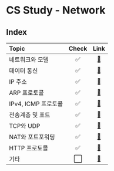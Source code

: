 # CS Study - Network

## Index

<!-- prettier-ignore -->
| Topic | Check | Link |
|:---|:---:|:---:|
| 네트워크와 모델 | :white_check_mark: | [:page_facing_up:](./network-basic.md) |
| 데이터 통신 | :white_check_mark: | [:page_facing_up:](./network-.md) |
| IP 주소 | :white_check_mark: | [:page_facing_up:](./network-ip.md) |
| ARP 프로토콜 | :white_check_mark: | [:page_facing_up:](./network-arp_protocol.md) |
| IPv4, ICMP 프로토콜 | :white_check_mark: | [:page_facing_up:](./network-ipv4-icmp.md) |
| 전송계층 및 포트 | :white_check_mark: | [:page_facing_up:](./network-port.md) |
| TCP와 UDP | :white_check_mark: | [:page_facing_up:](./network-tcp-udp.md) |
| NAT와 포트포워딩 | :white_check_mark: | [:page_facing_up:](./network-nat-port_forwarding.md) |
| HTTP 프로토콜 | :white_check_mark: | [:page_facing_up:](./network-http.md) |
| 기타 | :white_large_square: | [:page_facing_up:](./network-.md) |
